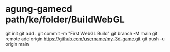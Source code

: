 # agung-gamecd path/ke/folder/BuildWebGL
git init
git add .
git commit -m "First WebGL Build"
git branch -M main
git remote add origin https://github.com/username/my-3d-game.git
git push -u origin main
